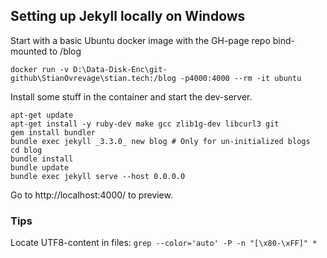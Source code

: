 ## Setting up Jekyll locally on Windows
 
Start with a basic Ubuntu docker image with the GH-page repo bind-mounted to /blog

```
docker run -v D:\Data-Disk-Enc\git-github\StianOvrevage\stian.tech:/blog -p4000:4000 --rm -it ubuntu
```

Install some stuff in the container and start the dev-server.
```
apt-get update
apt-get install -y ruby-dev make gcc zlib1g-dev libcurl3 git
gem install bundler
bundle exec jekyll _3.3.0_ new blog # Only for un-initialized blogs
cd blog
bundle install
bundle update
bundle exec jekyll serve --host 0.0.0.0
```

Go to http://localhost:4000/ to preview.

### Tips

Locate UTF8-content in files: `grep --color='auto' -P -n "[\x80-\xFF]" *`

